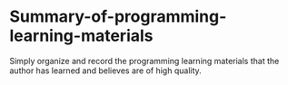 # Summary-of-programming-learning-materials
Simply organize and record the programming learning materials that the author has learned and believes are of high quality.

